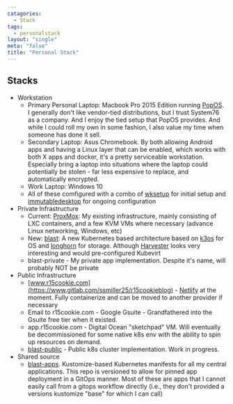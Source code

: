 ```yaml
---
catagories:
  - Stack
tags:
  - personalstack
layout: "single"
meta: "false"
title: "Personal Stack"
---
```


## Stacks

- Workstation
  - Primary Personal Laptop: Macbook Pro 2015 Edition running [PopOS](https://pop.system76.com/).  I generally don't like vendor-tied distributions, but I trust System76 as a company.  And I enjoy the tied setup that PopOS provides.  And while I could roll my own in some fashion, I also value my time when someone has done it sell.
  - Secondary Laptop: Asus Chromebook.  By both allowing Android apps and having a Linux layer that can be enabled, which works with both X apps and docker, it's a pretty serviceable workstation.  Especially bring a laptop into situations where the laptop could potentially be stolen - far less expensive to replace, and automatically encrypted. 
  - Work Laptop:  Windows 10
  - All of these comfigured with a combo of [wksetup](https://github.com/ssmiller25/wksetup) for initial setup and [immutabledesktop](https://github.com/ssmiller25/immutabledesktop) for ongoing configuration
- Private Infrastructure
  - Current: [ProxMox](https://www.proxmox.com/en/): My existing infrastructure, mainly consisting of LXC containers, and a few KVM VMs where necessary (advance Linux networking, Windows, etc)
  - New: [blast](https://github.com/ssmiller25/blast): A new Kubernetes based architecture based on [k3os](https://github.com/rancher/k3os) for OS and [longhorn](https://github.com/longhorn/longhorn) for storage.  Although [Harvester](https://github.com/rancher/harvester) looks very interesting and would pre-configured Kubevirt
  - blast-private - My private app implementation.  Despite it's name, will probably NOT be private
- Public Infrastructure
  - [www.r15cookie.com](https://www.gitlab.com/ssmiller25/r15cookieblog) - [Netlify](https://www.netlify.com/) at the moment.  Fully containerize and can be moved to another provider if necessary
  - Email to r15cookie.com - Google Gsuite - Grandfathered into the Gsuite free tier when it existed.
  - app.r15cookie.com - Digital Ocean "sketchpad" VM.  Will eventually be decommissioned for some native k8s env with the ability to spin up resources on demand.
  - [blast-public](https://github.com/ssmiller25/blast-public/) - Public k8s cluster implementation.  Work in progress.
- Shared source
  - [blast-apps](https://github.com/ssmiller25/blast-apps).  Kustomize-based Kubernetes manifests for all my central applications.  This repo is versioned to allow for pinned app deployment in a GitOps manner.  Most of these are apps that I cannot easily call from a gitops workflow directly (i.e., they don't provided a versions kustomize "base" for which I can call)
